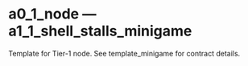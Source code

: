 # a0_1_node — a1_1_shell_stalls_minigame

Template for Tier-1 node. See template_minigame for contract details.

